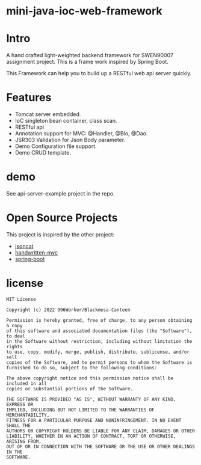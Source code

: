 # mini-java-ioc-web-framework
 
# Intro

A hand crafted light-weighted backend framework for SWEN90007 assignment project. This is a frame work inspired by Spring Boot.

This Framework can help you to build up a RESTful web api server quickly.

# Features

- Tomcat server embedded.
- IoC singleton bean container, class scan.
- RESTful api
- Annotation support for MVC: @Handler, @Blo, @Dao.
- JSR303 Validation for Json Body parameter.
- Demo Configuration file support.
- Demo CRUD template.

# demo
See api-server-example project in the repo.

# Open Source Projects

This project is inspired by the other project:

- [jsoncat](https://github.com/Snailclimb/jsoncat)
- [handwritten-mvc](https://github.com/tyshawnlee/handwritten-mvc)
- [spring-boot](https://github.com/spring-projects/spring-boot)

# license
```
MIT License

Copyright (c) 2022 996Worker/Blackmesa-Canteen

Permission is hereby granted, free of charge, to any person obtaining a copy
of this software and associated documentation files (the "Software"), to deal
in the Software without restriction, including without limitation the rights
to use, copy, modify, merge, publish, distribute, sublicense, and/or sell
copies of the Software, and to permit persons to whom the Software is
furnished to do so, subject to the following conditions:

The above copyright notice and this permission notice shall be included in all
copies or substantial portions of the Software.

THE SOFTWARE IS PROVIDED "AS IS", WITHOUT WARRANTY OF ANY KIND, EXPRESS OR
IMPLIED, INCLUDING BUT NOT LIMITED TO THE WARRANTIES OF MERCHANTABILITY,
FITNESS FOR A PARTICULAR PURPOSE AND NONINFRINGEMENT. IN NO EVENT SHALL THE
AUTHORS OR COPYRIGHT HOLDERS BE LIABLE FOR ANY CLAIM, DAMAGES OR OTHER
LIABILITY, WHETHER IN AN ACTION OF CONTRACT, TORT OR OTHERWISE, ARISING FROM,
OUT OF OR IN CONNECTION WITH THE SOFTWARE OR THE USE OR OTHER DEALINGS IN THE
SOFTWARE.
```
